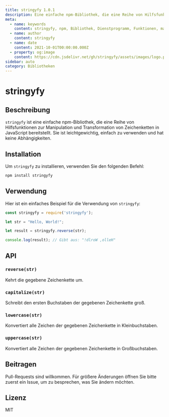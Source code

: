 ```yaml
---
title: stringyfy 1.0.1
description: Eine einfache npm-Bibliothek, die eine Reihe von Hilfsfunktionen zur Manipulation und Transformation von Zeichenketten in JavaScript bereitstellt.
meta:
  - name: keywords
    content: stringyfy, npm, Bibliothek, Dienstprogramm, Funktionen, manipulieren, transformieren, Zeichenketten, JavaScript
  - name: author
    content: stringyfy
  - name: date
    content: 2021-10-01T00:00:00.000Z
  - property: og:image
    content: https://cdn.jsdelivr.net/gh/stringyfy/assets/images/logo.png
sidebar: auto
category: Bibliotheken
---
```


# stringyfy

## Beschreibung

`stringyfy` ist eine einfache npm-Bibliothek, die eine Reihe von Hilfsfunktionen zur Manipulation und Transformation von Zeichenketten in JavaScript bereitstellt. Sie ist leichtgewichtig, einfach zu verwenden und hat keine Abhängigkeiten.

## Installation

Um `stringyfy` zu installieren, verwenden Sie den folgenden Befehl:

```bash
npm install stringyfy
```

## Verwendung

Hier ist ein einfaches Beispiel für die Verwendung von `stringyfy`:

```javascript
const stringyfy = require('stringyfy');

let str = "Hello, World!";

let result = stringyfy.reverse(str);

console.log(result); // Gibt aus: "!dlroW ,olleH"
```

## API

### `reverse(str)`

Kehrt die gegebene Zeichenkette um.

### `capitalize(str)`

Schreibt den ersten Buchstaben der gegebenen Zeichenkette groß.

### `lowercase(str)`

Konvertiert alle Zeichen der gegebenen Zeichenkette in Kleinbuchstaben.

### `uppercase(str)`

Konvertiert alle Zeichen der gegebenen Zeichenkette in Großbuchstaben.

## Beitragen

Pull-Requests sind willkommen. Für größere Änderungen öffnen Sie bitte zuerst ein Issue, um zu besprechen, was Sie ändern möchten.

## Lizenz

MIT
